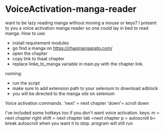 # VoiceActivation-manga-reader
want to be lazy reading manga without moving a mouse or keys? 
I present to you a voice activation manga reader so one could lay in bed to read manga. 
How to use: 
  - install requirement modules 
  - go find a manga on https://chapmanganato.com/
  - open the chapter
  - copy link to thaat chapter 
  - replace linke_to_manga variable in main.py with the chapter link.

running: 
- run the script
- make sure to add extension path to your selenium to download adblock 
- you will be directed to the manga site on selenium 

Voice activation commands. 
'next' = next chapter 
'down'= scroll down 

I've included some hotkeys too if you don't want voice activation. 
keys:
m = next chapter 
right shift = next chapter 
tab =next chapter
p = autoscroll 
b= break autoscroll when you want it to stop. program will still run
